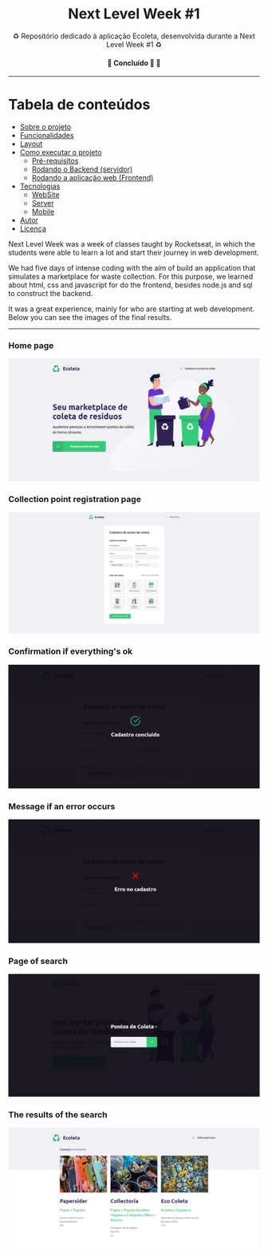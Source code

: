 <h1 align="center">Next Level Week #1</h1>

<p align="center">♻️ Repositório dedicado à aplicação Ecoleta, desenvolvida durante a Next Level Week #1 ♻️</p>

<h4 align="center">🚧   Concluído 🚀 🚧</h4>

--------------------------------------------------------------------

Tabela de conteúdos
=================
<!--ts-->
   * [Sobre o projeto](#-sobre-o-projeto)
   * [Funcionalidades](#-funcionalidades)
   * [Layout](#-layout)
   * [Como executar o projeto](#-como-executar-o-projeto)
     * [Pré-requisitos](#pré-requisitos)
     * [Rodando o Backend (servidor)](#user-content--rodando-o-backend-servidor)
     * [Rodando a aplicação web (Frontend)](#user-content--rodando-a-aplicação-web-frontend)
   * [Tecnologias](#-tecnologias)
     * [WebSite](#user-content-website--react----typescript)
     * [Server](#user-content-server--nodejs----typescript)
     * [Mobile](#user-content-mobile--react-native----typescript)
   * [Autor](#-autor)
   * [Licença](#user-content--licença)
<!--te-->

Next Level Week was a week of classes taught by Rocketseat, in which the students were able to learn a lot and start their journey in web development. 

We had five days of intense coding with the aim of build an application that simulates a marketplace for waste collection. For this purpose, we learned about html, css and javascript for do the frontend, besides node.js and sql to construct the backend. 

It was a great experience, mainly for who are starting at web development. Below you can see the images of the final results.

--------------------------------------------------------------------

### Home page

![](images/home.png)

### Collection point registration page

![](images/create-point.png)

### Confirmation if everything's ok

![](images/created.png)

### Message if an error occurs

![](images/error.png)

### Page of search

![](images/search.png)

### The results of the search

![](images/search-results.png)
